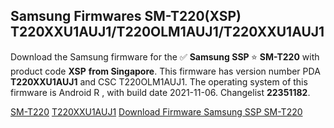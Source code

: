 <h2>Samsung Firmwares SM-T220(XSP) T220XXU1AUJ1/T220OLM1AUJ1/T220XXU1AUJ1</h2>
Download the Samsung firmware for the ✅ <strong>Samsung SSP </strong> ⭐ <strong>SM-T220</strong> with product code <strong>XSP</strong> <strong> from Singapore</strong>. This firmware has version number PDA <strong>T220XXU1AUJ1</strong> and CSC T220OLM1AUJ1. The operating system of this firmware is Android R , with build date 2021-11-06. Changelist <strong>22351182</strong>.


[SM-T220](https://samfirm.shop/samsung/model/SM-T220)
[T220XXU1AUJ1](https://samfirm.shop/samsung/pda/T220XXU1AUJ1)
[Download Firmware Samsung SSP SM-T220](https://samfirm.shop/samsung/firmware/472407)
